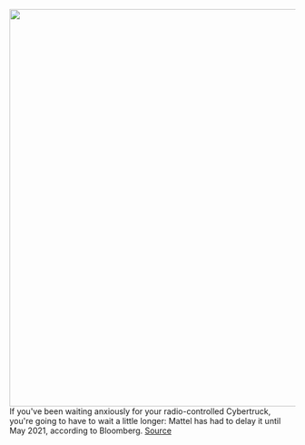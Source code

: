 <img src='https://cdn.vox-cdn.com/thumbor/1H4xbwcxqUxExvYwj6xwv8ETOVQ=/0x0:2048x2048/1200x800/filters:focal(852x365:1178x691)/cdn.vox-cdn.com/uploads/chorus_image/image/68545182/3___GXG31_W_20_Cybertruck_Large_476.0.jpg' width='700px' /><br/>
If you've been waiting anxiously for your radio-controlled Cybertruck, you're going to have to wait a little longer: Mattel has had to delay it until May 2021, according to Bloomberg.
<a href='https://www.theverge.com/2020/12/17/22187718/hot-wheels-tesla-cybertruck-delay-mattel'> Source <a/>